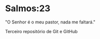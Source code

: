 # Salmos:23
 "O Senhor é o meu pastor, nada me faltará."
 
 
 Terceiro repositório  de Git e GitHub
 
